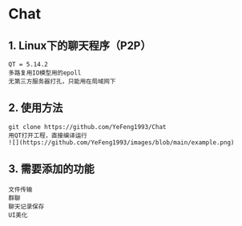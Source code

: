 # Chat
## 1. Linux下的聊天程序（P2P）
    QT = 5.14.2  
    多路复用IO模型用的epoll  
    无第三方服务器打孔，只能用在局域网下  
   
## 2. 使用方法
    git clone https://github.com/YeFeng1993/Chat
    用QT打开工程，直接编译运行  
    ![](https://github.com/YeFeng1993/images/blob/main/example.png)
    
    
## 3. 需要添加的功能
    文件传输
    群聊
    聊天记录保存
    UI美化
    
